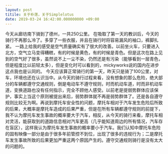 ```yaml
---
layout: post
titile: 关于朴莲，关于Simplelotus
date: 2019-03-24 16:42:00.000000000 +09:00
---
```


今天从廊坊南下骑到了德州，一共250公里。
在吸取了第一天的教训后，今天的骑行不再那么冷了。多穿了一些衣服，并且在骑行时将容易漏风的袖口，裤脚扎紧。
一路上给我的感受是空气质量确实有了很大的改善。以前坐火车，只要进入北方，空气立马变得糟糕，有的时候是黄色，有的时候是青色。但是这次在路上见到的空气好了很多，虽然说不上一尘不染，仍然还是有污染（能够看到一层青色，但是程度比以前轻太多），但是变化时可以看到的，mickyworks说的国内在进步这点我也是认同的。
今天应该算正常骑行的第一天，昨天只是骑了100公里，对车，环境也还在认识当中。从今天的骑行过程来看，没有想象的那么危险，绝大部分的车辆都遵守交通规则，倒是电动车不遵守规则，时而机动车道，时而非机动车道，变换道路也没有任何指示，完全不顾他人感受。以前老是提弱势群体应该保护，事实上当这个原则被提出来后，弱势群体就不再是弱势群体了。还是各自遵守规则比较无为啊。再说到摩托车安全性的问题，摩托车相对于汽车发生危险后所致的后果，大概率是摩托车造成的后果严重，但是在所有车辆都遵守规则的前提下，我不认为摩托车发生事故的概率要大于汽车，相反，从今天的骑行来看，摩托车相对灵活，能获取到的道路信息相对汽车更高（几乎能知道周边的所有情况，汽车存在盲区），这样我认为摩托车发生事故的概率要小于汽车。我们认知中摩托车危险的固有映像一部分是由于很多年前管控不到位，出现了很多的违规行为；二是摩托车发生事故所致的后果更加严重这两个原因产生的。遵守交通规则骑行是没有太大的问题的。